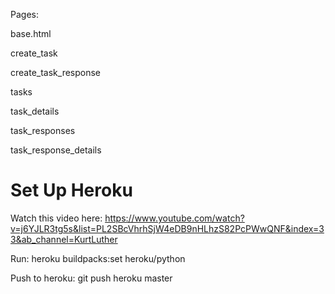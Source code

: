 Pages:

base.html

create_task

create_task_response

tasks

task_details

task_responses

task_response_details


# Set Up Heroku
Watch this video here: https://www.youtube.com/watch?v=j6YJLR3tg5s&list=PL2SBcVhrhSjW4eDB9nHLhzS82PcPWwQNF&index=33&ab_channel=KurtLuther

Run: 
    heroku buildpacks:set heroku/python

Push to heroku:
    git push heroku master